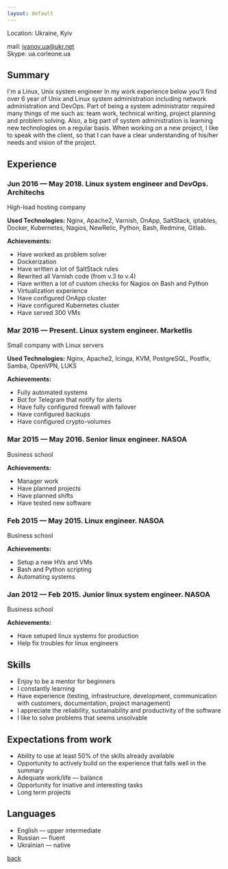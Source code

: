 ```yaml
---
layout: default
---
```


Location: Ukraine, Kyiv

mail: ivanov.ua@ukr.net   
Skype: ua.corleone.ua
## Summary
I'm a Linux, Unix system engineer
In my work experience below you'll find over 6 year of Unix and Linux system administration including network administration and DevOps. Part of being a system administrator required many things of me such as: team work, technical writing, project planning and problem solving. Also, a big part of system administration is learning new technologies on a regular basis. When working on a new project, I like to speak with the client, so that I can have a clear understanding of his/her needs and vision of the project.

## Experience

### Jun 2016 — May 2018. Linux system engineer and DevOps. Architechs
High-load hosting company

**Used Technologies:** Nginx, Apache2, Varnish, OnApp, SaltStack, iptables, Docker, Kubernetes, Nagios, NewRelic, Python, Bash, Redmine, Gitlab.

**Achievements:**
  * Have worked as problem solver
  * Dockerization
  * Have written a lot of SaltStack rules
  * Rewrited all Varnish code (from v.3 to v.4)
  * Have written a lot of custom checks for Nagios on Bash and Python
  * Virtualization experience
  * Have configured OnApp cluster
  * Have configured Kubernetes cluster
  * Have served 300 VMs

### Mar 2016 — Present. Linux system engineer. Marketlis
Small company with Linux servers

**Used Technologies:** Nginx, Apache2, Icinga, KVM, PostgreSQL, Postfix, Samba, OpenVPN, LUKS  

**Achievements:**
  * Fully automated systems
  * Bot for Telegram that notify for alerts
  * Have fully configured firewall with failover
  * Have configured backups
  * Have configured crypto-volumes

### Mar 2015 — May 2016. Senior linux engineer. NASOA
Business school  

**Achievements:**
  * Manager work
  * Have planned projects
  * Have planned shifts
  * Have tested new software

### Feb 2015 — May 2015. Linux engineer. NASOA
Business school  

**Achievements:**
  * Setup a new HVs and VMs
  * Bash and Python scripting
  * Automating systems

### Jan 2012 — Feb 2015. Junior linux system engineer. NASOA
Business school  

**Achievements:**
  * Have setuped linux systems for production
  * Help fix troubles for linux engineers

## Skills
  * Enjoy to be a mentor for beginners
  * I constantly learning
  * Have experience (testing, infrastructure, development, communication with customers, documentation, project management)
  * I appreciate the reliability, sustainability and productivity of the software
  * I like to solve problems that seems unsolvable

## Expectations from work
  * Ability to use at least 50% of the skills already available
  * Opportunity to actively build on the experience that falls well in the summary
  * Adequate work/life — balance
  * Opportunity for iniative and interesting tasks
  * Long term projects

## Languages
  * English — upper intermediate
  * Russian — fluent
  * Ukrainian — native


[back](./)
